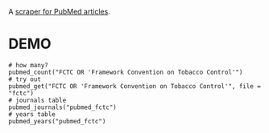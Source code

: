 A [scraper for PubMed articles](http://rpsychologist.com/how-to-download-complete-xml-records-from-pubmed-and-extract-data).

# DEMO

```{S}
# how many?
pubmed_count("FCTC OR 'Framework Convention on Tobacco Control'")
# try out
pubmed_get("FCTC OR 'Framework Convention on Tobacco Control'", file = "fctc")
# journals table
pubmed_journals("pubmed_fctc")
# years table
pubmed_years("pubmed_fctc")
```

